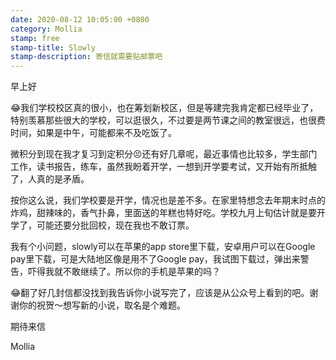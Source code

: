 ```yaml
---
date: 2020-08-12 10:05:00 +0800
category: Mollia
stamp: free
stamp-title: Slowly
stamp-description: 寄信就需要贴邮票吧
---
```


早上好

😂我们学校校区真的很小，也在筹划新校区，但是等建完我肯定都已经毕业了，特别羡慕那些很大的学校，可以逛很久，不过要是两节课之间的教室很远，也很费时间，如果是中午，可能都来不及吃饭了。

微积分到现在我才复习到定积分😣还有好几章呢，最近事情也比较多，学生部门工作，读书报告，练车，虽然我盼着开学，一想到开学要考试，又开始有所抵触了，人真的是矛盾。

按你这么说，我们学校要是开学，情况也是差不多。在家里特想念去年期末时点的炸鸡，甜辣味的，香气扑鼻，里面送的年糕也特好吃。学校九月上旬估计就是要开学了，可能还要分批回校，现在我也不敢订票。

我有个小问题，slowly可以在苹果的app store里下载，安卓用户可以在Google pay里下载，可是大陆地区像是用不了Google pay，我试图下载过，弹出来警告，吓得我就不敢继续了。所以你的手机是苹果的吗？

😂翻了好几封信都没找到我告诉你小说写完了，应该是从公众号上看到的吧。谢谢你的祝贺～想写新的小说，取名是个难题。

期待来信

Mollia